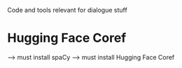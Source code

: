 Code and tools relevant for dialogue stuff

# Hugging Face Coref
--> must install spaCy
--> must install Hugging Face Coref